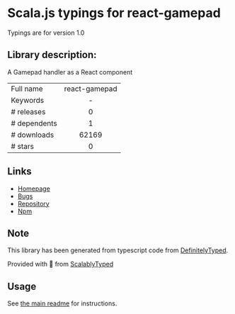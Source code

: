 
# Scala.js typings for react-gamepad

Typings are for version 1.0

## Library description:
A Gamepad handler as a React component

|                    |                 |
| ------------------ | :-------------: |
| Full name          | react-gamepad |
| Keywords           | - |
| # releases         | 0 |
| # dependents       | 1 |
| # downloads        | 62169 |
| # stars            | 0 |

## Links
- [Homepage](https://github.com/SBRK/react-gamepad#readme)
- [Bugs](https://github.com/SBRK/react-gamepad/issues)
- [Repository](https://github.com/SBRK/react-gamepad)
- [Npm](https://www.npmjs.com/package/react-gamepad)
    


## Note
This library has been generated from typescript code from [DefinitelyTyped](https://definitelytyped.org).

Provided with :purple_heart: from [ScalablyTyped](https://github.com/oyvindberg/ScalablyTyped)

## Usage
See [the main readme](../../readme.md) for instructions.


